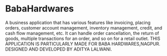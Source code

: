 # BabaHardwares
A business application that has various features like invoicing, placing orders, customer
account management, inventory management, credit, and cash flow management, etc. It can handle order
cancellation, the return of goods, multiple transactions for an order, and so on for a retail outlet.
THIS APPLICATION IS PARTICULARLY MADE FOR BABA HARDWARES,NAGPUR.
DESIGNED AND DEVELOPED BY ADITYA LALWANI. 
